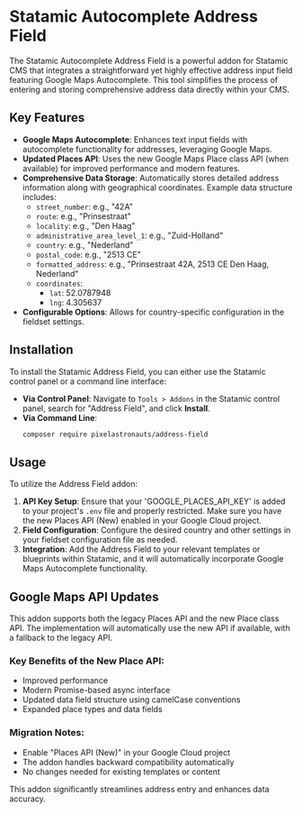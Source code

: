 # Statamic Autocomplete Address Field

The Statamic Autocomplete Address Field is a powerful addon for Statamic CMS that integrates a straightforward yet highly effective address input field featuring Google Maps Autocomplete. This tool simplifies the process of entering and storing comprehensive address data directly within your CMS.

## Key Features

- **Google Maps Autocomplete**: Enhances text input fields with autocomplete functionality for addresses, leveraging Google Maps.
- **Updated Places API**: Uses the new Google Maps Place class API (when available) for improved performance and modern features.
- **Comprehensive Data Storage**: Automatically stores detailed address information along with geographical coordinates. Example data structure includes:
  - `street_number`: e.g., "42A"
  - `route`: e.g., "Prinsestraat"
  - `locality`: e.g., "Den Haag"
  - `administrative_area_level_1`: e.g., "Zuid-Holland"
  - `country`: e.g., "Nederland"
  - `postal_code`: e.g., "2513 CE"
  - `formatted_address`: e.g., "Prinsestraat 42A, 2513 CE Den Haag, Nederland"
  - `coordinates`:
    - `lat`: 52.0787948
    - `lng`: 4.305637
- **Configurable Options**: Allows for country-specific configuration in the fieldset settings.

## Installation

To install the Statamic Address Field, you can either use the Statamic control panel or a command line interface:

- **Via Control Panel**: Navigate to `Tools > Addons` in the Statamic control panel, search for "Address Field", and click **Install**.
- **Via Command Line**:
  ```bash
  composer require pixelastronauts/address-field
  ```

## Usage

To utilize the Address Field addon:

1. **API Key Setup**: Ensure that your 'GOOGLE_PLACES_API_KEY' is added to your project's `.env` file and properly restricted. Make sure you have the new Places API (New) enabled in your Google Cloud project.
2. **Field Configuration**: Configure the desired country and other settings in your fieldset configuration file as needed.
3. **Integration**: Add the Address Field to your relevant templates or blueprints within Statamic, and it will automatically incorporate Google Maps Autocomplete functionality.

## Google Maps API Updates

This addon supports both the legacy Places API and the new Place class API. The implementation will automatically use the new API if available, with a fallback to the legacy API.

### Key Benefits of the New Place API:

- Improved performance
- Modern Promise-based async interface
- Updated data field structure using camelCase conventions
- Expanded place types and data fields

### Migration Notes:

- Enable "Places API (New)" in your Google Cloud project
- The addon handles backward compatibility automatically
- No changes needed for existing templates or content

This addon significantly streamlines address entry and enhances data accuracy.
